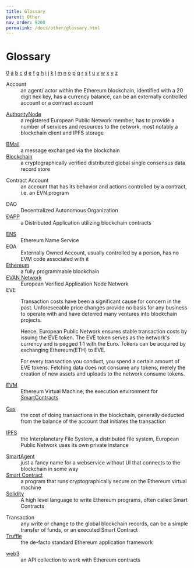```yaml
---
title: Glossary
parent: Other
nav_order: 9200
permalink: /docs/other/glossary.html
---
```


# Glossary

<a href="#0">0</a>
<a href="#a">a</a>
<a href="#b">b</a>
<a href="#c">c</a>
<a href="#d">d</a>
<a href="#e">e</a>
<a href="#f">f</a>
<a href="#g">g</a>
<a href="#h">h</a>
<a href="#i">i</a>
<a href="#j">j</a>
<a href="#k">k</a>
<a href="#l">l</a>
<a href="#m">m</a>
<a href="#n">n</a>
<a href="#o">o</a>
<a href="#p">p</a>
<a href="#q">q</a>
<a href="#r">r</a>
<a href="#s">s</a>
<a href="#t">t</a>
<a href="#u">u</a>
<a href="#v">v</a>
<a href="#w">w</a>
<a href="#x">x</a>
<a href="#y">y</a>
<a href="#z">z</a>
<a id="0"></a>
<dl>
    <dt>Account</dt>
    <dd>an agent/ actor within the Ethereum blockchain, identified with a 20 digit hex key, has a currency balance, can be an externally controlled account or a contract account</dd>
</dl>
<a id="a"></a>
<dl>
    <dt><a href="/docs/how_it_works/authoritynode.html">AuthorityNode</a></dt>
    <dd>a registered European Public Network member, has to provide a number of services and resources to the network, most notably a blockchain client and IPFS storage</dd>
</dl>
<a id="b"></a>
<dl>
    <dt><a href="/docs/first_steps/core_apps/mailbox.html">BMail</a></dt>
    <dd>a message exchanged via the blockchain</dd>
    <dt><a href="https://en.wikipedia.org/wiki/Blockchain">Blockchain</a></dt>
    <dd>a cryptographically verified distributed global single consensus data record store</dd>
    <dt></dt>
    <dd></dd>
</dl>
<a id="c"></a>
<dl>
    <dt>Contract Account</dt>
    <dd>an account that has its behavior and actions controlled by a contract, i.e. an EVN program</dd>
    <dt></dt>
    <dd></dd>
</dl>
<a id="d"></a>
<dl>
    <dt>DAO</dt>
    <dd>Decentralized Autonomous Organization</dd>
    <dt><a href="/docs/developers/ui/basics.html">ÐAPP</a></dt>
    <dd>a Distributed Application utilizing blockchain contracts</dd>
</dl>
<a id="e"></a>
<dl>
    <dt><a href="https://ens.domains/">ENS</a></dt>
    <dd>Ethereum Name Service</dd>
    <dt>EOA</dt>
    <dd>Externally Owned Account, usually controlled by a person, has no EVM code associated with it</dd>
    <dt><a href="https://www.ethereum.org/">Ethereum</a></dt>
    <dd>a fully programmable blockchain</dd>
    <dt><a href="/docs/whats_epn/network.html">EVAN Network</a></dt>
    <dd>European Verified Application Node Network</dd>
    <dt>EVE</dt>
    <dd>
        <p>Transaction costs have been a significant cause for concern in the past.
            Unforeseeable price changes provide no basis for any business to operate with and have deterred many ventures into blockchain projects.</p>
        <p>Hence, European Public Network ensures stable transaction costs by issuing the EVE token.
            The EVE token serves as the network's currency and is pegged 1:1 with the Euro.
            Tokens can be acquired by exchanging Ethereum(ETH) to EVE.</p>
        <p>For every transaction you conduct, you spend a certain amount of EVE tokens.
            Fetching data does not consume any tokens, merely the creation of new assets and uploads to the network consume tokens.
        </p>
    </dd>
    <dt><a href="http://www.ethdocs.org/en/latest/introduction/what-is-ethereum.html#ethereum-virtual-machine">EVM</a></dt>
    <dd>Ethereum Virtual Machine, the execution environment for <a href="/docs/developers/smart-contracts.html">SmartContracts</a></dd>
</dl>
<a id="f"></a>
<dl>
    <dt></dt>
    <dd></dd>
</dl>
<a id="g"></a>
<dl>
    <dt><a href="http://ethdocs.org/en/latest/ether.html#gas-and-ether">Gas</a></dt>
    <dd>the cost of doing transactions in the blockchain, generally deducted from the balance of the account that initiates the transaction</dd>
</dl>
<a id="h"></a>
<dl>
    <dt></dt>
    <dd></dd>
</dl>
<a id="i"></a>
<dl>
    <dt><a href="https://ipfs.io">IPFS</a></dt>
    <dd>the Interplanetary File System, a distributed file system, European Public Network uses its own private instance</dd>
</dl>
<a id="j"></a>
<dl>
    <dt></dt>
    <dd></dd>
</dl>
<a id="k"></a>
<dl>
    <dt></dt>
    <dd></dd>
</dl>
<a id="l"></a>
<dl>
    <dt></dt>
    <dd></dd>
</dl>
<a id="m"></a>
<dl>
    <dt></dt>
    <dd></dd>
</dl>
<a id="n"></a>
<dl>
    <dt></dt>
    <dd></dd>
</dl>
<a id="o"></a>
<dl>
    <dt></dt>
    <dd></dd>
</dl>
<a id="p"></a>
<dl>
    <dt></dt>
    <dd></dd>
</dl>
<a id="q"></a>
<dl>
    <dt></dt>
    <dd></dd>
</dl>
<a id="r"></a>
<dl>
    <dt></dt>
    <dd></dd>
</dl>
<a id="s"></a>
<dl>
    <dt><a href="/docs/how_it_works/services/smart-agents.html">SmartAgent</a></dt>
    <dd>just a fancy name for a webservice without UI that connects to the blockchain in some way</dd>
    <dt><a href="/docs/developers/smart-contracts.html">Smart Contract</a></dt>
    <dd>a program that runs cryptographically secure on the Ethereum virtual machine</dd>
    <dt><a href="https://solidity.readthedocs.io/en/v0.4.23/">Solidity</a></dt>
    <dd>A high level language to write Ethereum programs, often called Smart Contracts</dd>
</dl>
<a id="t"></a>
<dl>
    <dt>Transaction</dt>
    <dd>any write or change to the global blockchain records, can be a simple transfer of funds, or an executed Smart Contract</dd>
    <dt><a href="http://truffleframework.com/">Truffle</a></dt>
    <dd>the de-facto standard Ethereum application framework</dd>
</dl>
<a id="u"></a>
<dl>
    <dt></dt>
    <dd></dd>
</dl>
<a id="v"></a>
<dl>
    <dt></dt>
    <dd></dd>
</dl>
<a id="w"></a>
<dl>
    <dt><a href="https://github.com/ethereum/wiki/wiki/JavaScript-API">web3</a></dt>
    <dd>an API collection to work with Ethereum contracts</dd>
</dl>
<a id="x"></a>
<dl>
    <dt></dt>
    <dd></dd>
</dl>
<a id="y"></a>
<dl>
    <dt></dt>
    <dd></dd>
</dl>
<a id="z"></a>
<dl>
    <dt></dt>
    <dd></dd>
</dl>
<dl>
    <dt></dt>
    <dd></dd>
</dl>